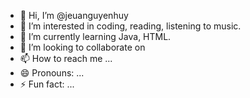 - 👋 Hi, I’m @jeuanguyenhuy
- 👀 I’m interested in coding, reading, listening to music.
- 🌱 I’m currently learning Java, HTML.
- 💞️ I’m looking to collaborate on 
- 📫 How to reach me ...
- 😄 Pronouns: ...
- ⚡ Fun fact: ...

<!---
jeuanguyenhuy/jeuanguyenhuy is a ✨ special ✨ repository because its `README.md` (this file) appears on your GitHub profile.
You can click the Preview link to take a look at your changes.
--->
